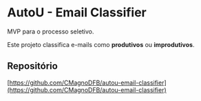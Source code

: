 # AutoU - Email Classifier

MVP para o processo seletivo.

Este projeto classifica e-mails como **produtivos** ou **improdutivos**.

## Repositório

[https://github.com/CMagnoDFB/autou-email-classifier](https://github.com/CMagnoDFB/autou-email-classifier)
